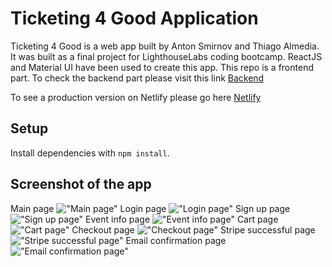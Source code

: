 # Ticketing 4 Good Application
Ticketing 4 Good is a web app built by Anton Smirnov and Thiago Almedia. It was built as a final project for LighthouseLabs coding bootcamp. ReactJS and Material UI have been used to create this app.
This repo is a frontend part. To check the backend part please visit this link [Backend](https://github.com/tbalmeida/ticketing-api/)

To see a production version on Netlify please go here [Netlify](https://ticketing4good.netlify.com/)

## Setup

Install dependencies with `npm install`.

## Screenshot of the app

Main page
!["Main page"](https://github.com/tbalmeida/ticketing-client/blob/master/img_github/Main%20page.png)
Login page
!["Login page"](https://github.com/tbalmeida/ticketing-client/blob/master/img_github/Sign%20in%20page.png)
Sign up page
!["Sign up page"](https://github.com/tbalmeida/ticketing-client/blob/master/img_github/Sign%20up%20page.png)
Event info page
!["Event info page"](https://github.com/tbalmeida/ticketing-client/blob/master/img_github/Event%20info%20page.png)
Cart page
!["Cart page"](https://github.com/tbalmeida/ticketing-client/blob/master/img_github/Cart%20page.png)
Checkout page
!["Checkout page"](https://github.com/tbalmeida/ticketing-client/blob/master/img_github/Checkout%20page.png)
Stripe successful page
!["Stripe successful page"](https://github.com/tbalmeida/ticketing-client/blob/master/img_github/Stripe%20successful%20page.png)
Email confirmation page
!["Email confirmation page"](https://github.com/tbalmeida/ticketing-client/blob/master/img_github/Email%20confirmation.png)

